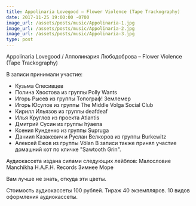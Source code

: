 ```yaml
---
title: Appolinaria Lovegood – Flower Violence (Tape Trackography)
date: 2017-11-25 19:00:00 -0700
image_url: /assets/posts/music/Appolinaria-1.jpg
image_url: /assets/posts/music/Appolinaria-2.jpg
image_url: /assets/posts/music/Appolinaria-3.jpg
type: post
---
```

Appolinaria Lovegood / Апполинария Любодоброва – Flower Violence (Tape Trackography) 

В записи принимали участие: 
- Кузьма Спесивцев 
- Полина Хвостова из группы Polly Wants 
- Игорь Рысев из группы Топограф! Землемер 
- Игорь Юсупов из группы The Middle Volga Social Club 
- Кирилл Ильязов из группы deafdeaf 
- Илья Круглов из проекта Atlantis 
- Дмитрий Сусин из группы hýaena 
- Ксения Кунденко из группы Supruga 
- Даниил Казакевич и Руслан Велкоров из группы Burkewitz 
- Алексей Ежов из группы Vólan 
В записи также принял участие домашний кот по кличке "Sawtooth Grin". 

Аудиокассета издана силами следующих лейблов: 
Малословие 
Manchikha 
H.A.F.H. Records 
Зимнее Море 

Вам лучше не знать, откуда эти цветы. 

Стоимость аудиокассеты 100 рублей. Тираж 40 экземпляров. 10 видов оформления аудиокассеты. 
